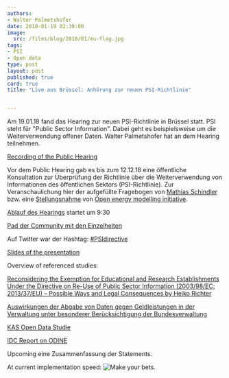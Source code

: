 ```yaml
---
authors: 
- Walter Palmetshofer
date: 2018-01-19 02:30:00
image:
  src: /files/blog/2018/01/eu-flag.jpg
tags:
- PSI
- Open data
type: post
layout: post
published: true
card: true
title: "Live aus Brüssel: Anhörung zur neuen PSI-Richtlinie" 


---
```


Am 19.01.18 fand das Hearing zur neuen PSI-Richtlinie in Brüssel statt. PSI steht für "Public Sector Information". Dabei geht es beispielsweise um die Weiterverwendung offener Daten. Walter Palmetshofer hat an dem Hearing teilnehmen.

[Recording of the Public Hearing](https://webcast.ec.europa.eu/public-hearing-on-the-review-of-the-directive-on-the-reuse-of-public-sector-information)

Vor dem Public Hearing gab es bis zum 12.12.18 eine öffentliche Konsultation zur Überprüfung der Richtlinie über die
Weiterverwendung von Informationen des öffentlichen Sektors (PSI-Richtlinie). Zur Veranschaulichung hier der aufgefüllte Fragebogen von [Mathias Schindler](/files/blog/2018/01/PSI-consultations-Mathias-Schindler.pdf) bzw. eine [Stellungsnahme](/files/blog/2018/01/reuse-PSI-openmod.pdf) von [Open energy modelling initiative](http://www.openmod-initiative.org).

[Ablauf des Hearings](http://ec.europa.eu/information_society/newsroom/image/document/2018-3/psi_public_hearing_19_01_2018__agenda_for_publication_online_263B5D70-9ECC-80E6-3389D2CDB575F406_49420.pdf)
startet um 9:30

[Pad der Community mit den Einzelheiten](https://pad.okfn.de/p/psihearing)

Auf Twitter war der Hashtag: [#PSIdirective](https://twitter.com/search?q=%23PSIdirective&src=typd)

[Slides of the presentation](https://docs.google.com/presentation/d/1yaNRTRF9qaVXkdwayUacFHU4Z4P4GgbIK2SybrYtyYI/edit#slide=id.g2fcc1aca0d_0_99)


Overview of referenced studies:

[Reconsidering the Exemption for Educational and Research Establishments Under the Directive on Re-Use of Public Sector Information (2003/98/EC; 2013/37/EU) – Possible Ways and Legal Consequences by Heiko Richter](
https://papers.ssrn.com/sol3/papers.cfm?abstract_id=3090337)

[Auswirkungen der Abgabe von Daten gegen Geldleistungen in der
Verwaltung unter besonderer Berücksichtigung der Bundesverwaltung](https://www.bmi.bund.de/SharedDocs/downloads/DE/veroeffentlichungen/2016/entgeltstudie-open-data.pdf?__blob=publicationFile&v=2)

[KAS Open Data Studie](http://www.kas.de/wf/de/33.44935/)

[IDC Report on ODINE](https://opendataincubator.eu/files/2017/08/ODINE_Final-report_3.0.pdf)


Upcoming eine Zusammenfassung der Statements.

At current implementation speed:
![Make your bets.](/files/blog/2018/01/marsvseu.jpg "Close call")

